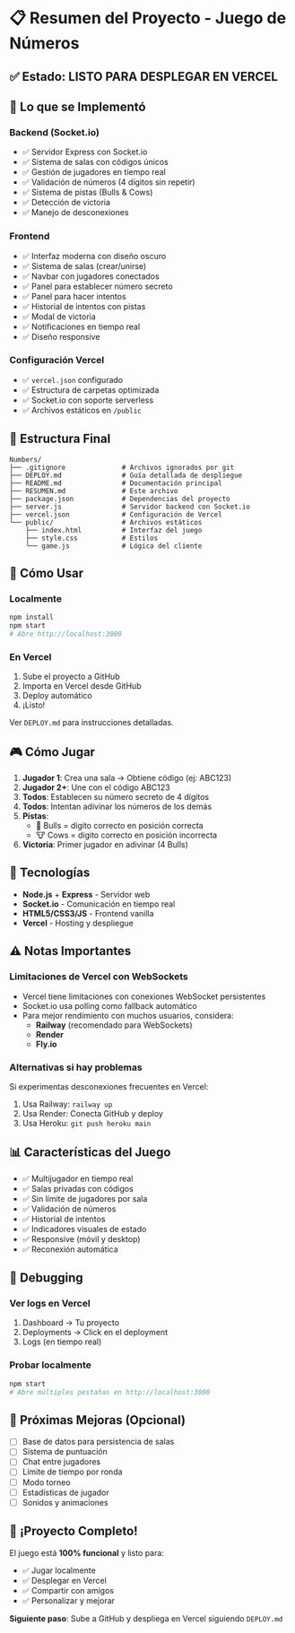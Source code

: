 # 📋 Resumen del Proyecto - Juego de Números

## ✅ Estado: LISTO PARA DESPLEGAR EN VERCEL

## 🎯 Lo que se Implementó

### Backend (Socket.io)
- ✅ Servidor Express con Socket.io
- ✅ Sistema de salas con códigos únicos
- ✅ Gestión de jugadores en tiempo real
- ✅ Validación de números (4 dígitos sin repetir)
- ✅ Sistema de pistas (Bulls & Cows)
- ✅ Detección de victoria
- ✅ Manejo de desconexiones

### Frontend
- ✅ Interfaz moderna con diseño oscuro
- ✅ Sistema de salas (crear/unirse)
- ✅ Navbar con jugadores conectados
- ✅ Panel para establecer número secreto
- ✅ Panel para hacer intentos
- ✅ Historial de intentos con pistas
- ✅ Modal de victoria
- ✅ Notificaciones en tiempo real
- ✅ Diseño responsive

### Configuración Vercel
- ✅ `vercel.json` configurado
- ✅ Estructura de carpetas optimizada
- ✅ Socket.io con soporte serverless
- ✅ Archivos estáticos en `/public`

## 📁 Estructura Final

```
Numbers/
├── .gitignore              # Archivos ignorados por git
├── DEPLOY.md               # Guía detallada de despliegue
├── README.md               # Documentación principal
├── RESUMEN.md              # Este archivo
├── package.json            # Dependencias del proyecto
├── server.js               # Servidor backend con Socket.io
├── vercel.json             # Configuración de Vercel
└── public/                 # Archivos estáticos
    ├── index.html          # Interfaz del juego
    ├── style.css           # Estilos
    └── game.js             # Lógica del cliente
```

## 🚀 Cómo Usar

### Localmente
```bash
npm install
npm start
# Abre http://localhost:3000
```

### En Vercel
1. Sube el proyecto a GitHub
2. Importa en Vercel desde GitHub
3. Deploy automático
4. ¡Listo!

Ver `DEPLOY.md` para instrucciones detalladas.

## 🎮 Cómo Jugar

1. **Jugador 1**: Crea una sala → Obtiene código (ej: ABC123)
2. **Jugador 2+**: Une con el código ABC123
3. **Todos**: Establecen su número secreto de 4 dígitos
4. **Todos**: Intentan adivinar los números de los demás
5. **Pistas**: 
   - 🎯 Bulls = dígito correcto en posición correcta
   - 🐮 Cows = dígito correcto en posición incorrecta
6. **Victoria**: Primer jugador en adivinar (4 Bulls)

## 🔧 Tecnologías

- **Node.js** + **Express** - Servidor web
- **Socket.io** - Comunicación en tiempo real
- **HTML5/CSS3/JS** - Frontend vanilla
- **Vercel** - Hosting y despliegue

## ⚠️ Notas Importantes

### Limitaciones de Vercel con WebSockets
- Vercel tiene limitaciones con conexiones WebSocket persistentes
- Socket.io usa polling como fallback automático
- Para mejor rendimiento con muchos usuarios, considera:
  - **Railway** (recomendado para WebSockets)
  - **Render**
  - **Fly.io**

### Alternativas si hay problemas
Si experimentas desconexiones frecuentes en Vercel:
1. Usa Railway: `railway up`
2. Usa Render: Conecta GitHub y deploy
3. Usa Heroku: `git push heroku main`

## 📊 Características del Juego

- ✅ Multijugador en tiempo real
- ✅ Salas privadas con códigos
- ✅ Sin límite de jugadores por sala
- ✅ Validación de números
- ✅ Historial de intentos
- ✅ Indicadores visuales de estado
- ✅ Responsive (móvil y desktop)
- ✅ Reconexión automática

## 🐛 Debugging

### Ver logs en Vercel
1. Dashboard → Tu proyecto
2. Deployments → Click en el deployment
3. Logs (en tiempo real)

### Probar localmente
```bash
npm start
# Abre múltiples pestañas en http://localhost:3000
```

## 📝 Próximas Mejoras (Opcional)

- [ ] Base de datos para persistencia de salas
- [ ] Sistema de puntuación
- [ ] Chat entre jugadores
- [ ] Límite de tiempo por ronda
- [ ] Modo torneo
- [ ] Estadísticas de jugador
- [ ] Sonidos y animaciones

## 🎉 ¡Proyecto Completo!

El juego está **100% funcional** y listo para:
- ✅ Jugar localmente
- ✅ Desplegar en Vercel
- ✅ Compartir con amigos
- ✅ Personalizar y mejorar

**Siguiente paso**: Sube a GitHub y despliega en Vercel siguiendo `DEPLOY.md`
